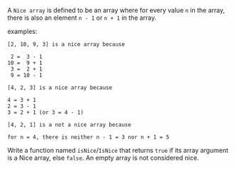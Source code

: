 A `Nice array` is defined to be an array where for every value `n` in the array, there is also an element `n - 1` or `n + 1` in the array.

examples:

```
[2, 10, 9, 3] is a nice array because

 2 =  3 - 1
10 =  9 + 1
 3 =  2 + 1
 9 = 10 - 1

[4, 2, 3] is a nice array because

4 = 3 + 1
2 = 3 - 1
3 = 2 + 1 (or 3 = 4 - 1)

[4, 2, 1] is a not a nice array because

for n = 4, there is neither n - 1 = 3 nor n + 1 = 5

```

Write a function named `isNice`/`IsNice` that returns `true` if its array argument is a Nice array, else `false`. An empty array is not considered nice.
